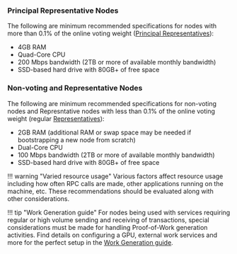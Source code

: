 ### Principal Representative Nodes
The following are minimum recommended specifications for nodes with more than 0.1% of the online voting weight ([Principal Representatives](../glossary.md#principal-representative)):

* 4GB RAM
* Quad-Core CPU
* 200 Mbps bandwidth (2TB or more of available monthly bandwidth)
* SSD-based hard drive with 80GB+ of free space

### Non-voting and Representative Nodes
The following are minimum recommended specifications for non-voting nodes and Represntative nodes with less than 0.1% of the online voting weight (regular [Representatives](../glossary.md#representative)):

* 2GB RAM (additional RAM or swap space may be needed if bootstrapping a new node from scratch)
* Dual-Core CPU
* 100 Mbps bandwidth (2TB or more of available monthly bandwidth)
* SSD-based hard drive with 80GB+ of free space

!!! warning "Varied resource usage"
	Various factors affect resource usage including how often RPC calls are made, other applications running on the machine, etc. These recommendations should be evaluated along with other considerations.

!!! tip "Work Generation guide"
	For nodes being used with services requiring regular or high volume sending and receiving of transactions, special considerations must be made for handling Proof-of-Work generation activities. Find details on configuring a GPU, external work services and more for the perfect setup in the [Work Generation guide](../integration-guides/work-generation.md).
